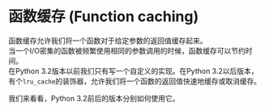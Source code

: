 # 函数缓存 (Function caching)

函数缓存允许我们将一个函数对于给定参数的返回值缓存起来。  
当一个I/O密集的函数被频繁使用相同的参数调用的时候，函数缓存可以节约时间。  
在Python 3.2版本以前我们只有写一个自定义的实现。在Python 3.2以后版本，有个```lru_cache```的装饰器，允许我们将一个函数的返回值快速地缓存或取消缓存。

我们来看看，Python 3.2前后的版本分别如何使用它。
